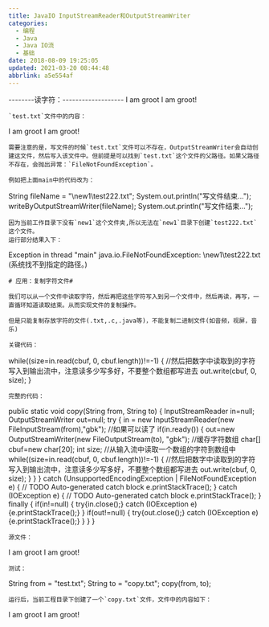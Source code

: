 ```yaml
---
title: JavaIO InputStreamReader和OutputStreamWriter
categories: 
  - 编程
  - Java
  - Java IO流
  - 基础
date: 2018-08-09 19:25:05
updated: 2021-03-20 08:44:48
abbrlink: a5e554af
---
```

<div id='my_toc'></div>
<style>.header_1{margin-left: 1em;}.header_2{margin-left: 2em;}.header_3{margin-left: 3em;}.header_4{margin-left: 4em;}.header_5{margin-left: 5em;}.header_6{margin-left: 6em;}</style>
<!--more-->
<script>if (navigator.platform.search('arm')==-1){document.getElementById('my_toc').style.display = 'none';}var e,p = document.getElementsByTagName('p');while (p.length>0) {e = p[0];e.parentElement.removeChild(e);}</script>

<!--end-->
--------读字符：-------------------
I am groot
I am groot!
```
`test.txt`文件中的内容：
```
I am groot
I am groot!
```
需要注意的是，写文件的时候`test.txt`文件可以不存在，OutputStreamWriter会自动创建这文件，然后写入该文件中。但前提是可以找到`test.txt`这个文件的父路径。如果父路径不存在，会抛出异常：`FileNotFoundException`。

例如把上面main中的代码改为：
```
String fileName = "\\new1\\test222.txt";
System.out.println("写文件结束...");
writeByOutputStreamWriter(fileName);
System.out.println("写文件结束...");
```
因为当前工作目录下没有`new1`这个文件夹,所以无法在`new1`目录下创建`test222.txt`这个文件。
运行部分结果入下：
```
Exception in thread "main" java.io.FileNotFoundException: \new1\test222.txt (系统找不到指定的路径。)
```
# 应用：复制字符文件#

我们可以从一个文件中读取字符，然后再把这些字符写入到另一个文件中，然后再读，再写，一直循环知道读取结束。从而实现文件的复制操作。

但是只能复制存放字符的文件(.txt,.c,.java等)，不能复制二进制文件(如音频，视屏，音乐)

关键代码：
```
while((size=in.read(cbuf, 0, cbuf.length))!=-1)
{
    //然后把数字中读取到的字符写入到输出流中，注意读多少写多好，不要整个数组都写进去
    out.write(cbuf, 0, size);
}
```
完整的代码：
```
public static void copy(String from, String to)
{
    InputStreamReader in=null;
    OutputStreamWriter out=null;
    try
    {
        in = new InputStreamReader(new FileInputStream(from),"gbk");
        //如果可以读了
        if(in.ready())
        {
            out=new OutputStreamWriter(new FileOutputStream(to), "gbk");
            //缓存字符数组
            char[] cbuf=new char[20];
            int size;
            //从输入流中读取一个数组的字符到数组中
            while((size=in.read(cbuf, 0, cbuf.length))!=-1)
            {
                //然后把数字中读取到的字符写入到输出流中，注意读多少写多好，不要整个数组都写进去
                out.write(cbuf, 0, size);
            }
        }
    } catch (UnsupportedEncodingException | FileNotFoundException e)
    {
        // TODO Auto-generated catch block
        e.printStackTrace();
    } catch (IOException e)
    {
        // TODO Auto-generated catch block
        e.printStackTrace();
    }
    finally 
    {
        if(in!=null)
        {
            try{in.close();} 
            catch (IOException e)
            {e.printStackTrace();}
        }
        if(out!=null)
        {
            try{out.close();} 
            catch (IOException e)
            {e.printStackTrace();}
        }
    }
}
```
源文件：
```
I am groot
I am groot!
```
测试：
```
String from = "test.txt";
String to = "copy.txt";
copy(from, to);
```
运行后，当前工程目录下创建了一个`copy.txt`文件，文件中的内容如下：
```
I am groot
I am groot!
```
